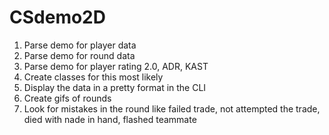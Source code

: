 # CSdemo2D


1. Parse demo for player data
2. Parse demo for round data
3. Parse demo for player rating 2.0, ADR, KAST
4. Create classes for this most likely
5. Display the data in a pretty format in the CLI
6. Create gifs of rounds
7. Look for mistakes in the round like failed trade, not attempted the trade, died with nade in hand, flashed teammate

